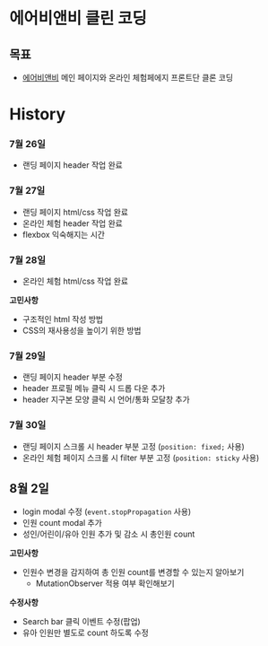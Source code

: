 # 에어비앤비 클린 코딩

## 목표
- [에어비앤비](https://www.airbnb.co.kr/?_set_bev_on_new_domain=1626925447_Njg4YjA5OGM2ZDQ2) 메인 페이지와 온라인 체험페에지 프론트단 클론 코딩

# History
### 7월 26일
- 랜딩 페이지 header 작업 완료

### 7월 27일
- 랜딩 페이지 html/css 작업 완료
- 온라인 체험 header 작업 완료
- flexbox 익숙해지는 시간

### 7월 28일
- 온라인 체험 html/css 작업 완료

**고민사항**
- 구조적인 html 작성 방법
- CSS의 재사용성을 높이기 위한 방법

### 7월 29일
- 랜딩 페이지 header 부분 수정
- header 프로필 메뉴 클릭 시 드롭 다운 추가
- header 지구본 모양 클릭 시 언어/통화 모달창 추가

### 7월 30일
- 랜딩 페이지 스크롤 시 header 부분 고정 (`position: fixed;` 사용)
- 온라인 체험 페이지 스크롤 시 filter 부분 고정 (`position: sticky` 사용)

## 8월 2일
- login modal 수정 (`event.stopPropagation` 사용)
- 인원 count modal 추가
- 성인/어린이/유아 인원 추가 및 감소 시 총인원 count

**고민사항**
- 인원수 변경을 감지하여 총 인원 count를 변경할 수 있는지 알아보기
    - MutationObserver 적용 여부 확인해보기

**수정사항**
- Search bar 클릭 이벤트 수정(팝업)
- 유아 인원만 별도로 count 하도록 수정